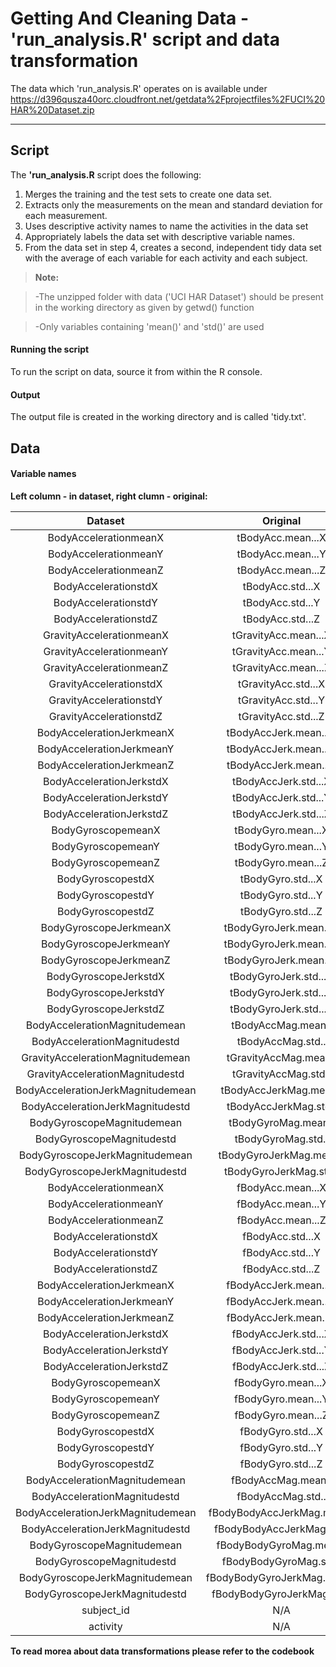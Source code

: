 Getting And Cleaning Data - 'run_analysis.R' script and data transformation
===================

The data which 'run_analysis.R' operates on is available under https://d396qusza40orc.cloudfront.net/getdata%2Fprojectfiles%2FUCI%20HAR%20Dataset.zip 

----------


Script
-------------

The **'run_analysis.R** script does the following:

1. Merges the training and the test sets to create one data set.
2. Extracts only the measurements on the mean and standard deviation for each measurement. 
3. Uses descriptive activity names to name the activities in the data set
4. Appropriately labels the data set with descriptive variable names. 
5. From the data set in step 4, creates a second, independent tidy data set with the average of each variable for each activity and each subject.

> **Note:**

> -The unzipped folder with data ('UCI HAR Dataset') should be present in the working directory as given by getwd() function

> -Only variables containing 'mean()' and 'std()' are used

####  Running the script

To run the script on data, source it from within the R console.

#### Output

The output file is created in the working directory and is called 'tidy.txt'.



Data
--------


#### Variable names


**Left column - in dataset, right clumn - original:**

|              Dataset              |           Original          |
|:---------------------------------:|:---------------------------:|
|       BodyAccelerationmeanX       |      tBodyAcc.mean...X      |
|       BodyAccelerationmeanY       |      tBodyAcc.mean...Y      |
|       BodyAccelerationmeanZ       |      tBodyAcc.mean...Z      |
|        BodyAccelerationstdX       |       tBodyAcc.std...X      |
|        BodyAccelerationstdY       |       tBodyAcc.std...Y      |
|        BodyAccelerationstdZ       |       tBodyAcc.std...Z      |
|      GravityAccelerationmeanX     |     tGravityAcc.mean...X    |
|      GravityAccelerationmeanY     |     tGravityAcc.mean...Y    |
|      GravityAccelerationmeanZ     |     tGravityAcc.mean...Z    |
|      GravityAccelerationstdX      |     tGravityAcc.std...X     |
|      GravityAccelerationstdY      |     tGravityAcc.std...Y     |
|      GravityAccelerationstdZ      |     tGravityAcc.std...Z     |
|     BodyAccelerationJerkmeanX     |    tBodyAccJerk.mean...X    |
|     BodyAccelerationJerkmeanY     |    tBodyAccJerk.mean...Y    |
|     BodyAccelerationJerkmeanZ     |    tBodyAccJerk.mean...Z    |
|      BodyAccelerationJerkstdX     |     tBodyAccJerk.std...X    |
|      BodyAccelerationJerkstdY     |     tBodyAccJerk.std...Y    |
|      BodyAccelerationJerkstdZ     |     tBodyAccJerk.std...Z    |
|         BodyGyroscopemeanX        |      tBodyGyro.mean...X     |
|         BodyGyroscopemeanY        |      tBodyGyro.mean...Y     |
|         BodyGyroscopemeanZ        |      tBodyGyro.mean...Z     |
|         BodyGyroscopestdX         |      tBodyGyro.std...X      |
|         BodyGyroscopestdY         |      tBodyGyro.std...Y      |
|         BodyGyroscopestdZ         |      tBodyGyro.std...Z      |
|       BodyGyroscopeJerkmeanX      |    tBodyGyroJerk.mean...X   |
|       BodyGyroscopeJerkmeanY      |    tBodyGyroJerk.mean...Y   |
|       BodyGyroscopeJerkmeanZ      |    tBodyGyroJerk.mean...Z   |
|       BodyGyroscopeJerkstdX       |    tBodyGyroJerk.std...X    |
|       BodyGyroscopeJerkstdY       |    tBodyGyroJerk.std...Y    |
|       BodyGyroscopeJerkstdZ       |    tBodyGyroJerk.std...Z    |
|   BodyAccelerationMagnitudemean   |      tBodyAccMag.mean..     |
|    BodyAccelerationMagnitudestd   |      tBodyAccMag.std..      |
|  GravityAccelerationMagnitudemean |    tGravityAccMag.mean..    |
|  GravityAccelerationMagnitudestd  |     tGravityAccMag.std..    |
| BodyAccelerationJerkMagnitudemean |    tBodyAccJerkMag.mean..   |
|  BodyAccelerationJerkMagnitudestd |    tBodyAccJerkMag.std..    |
|     BodyGyroscopeMagnitudemean    |     tBodyGyroMag.mean..     |
|     BodyGyroscopeMagnitudestd     |      tBodyGyroMag.std..     |
|   BodyGyroscopeJerkMagnitudemean  |   tBodyGyroJerkMag.mean..   |
|   BodyGyroscopeJerkMagnitudestd   |    tBodyGyroJerkMag.std..   |
|       BodyAccelerationmeanX       |      fBodyAcc.mean...X      |
|       BodyAccelerationmeanY       |      fBodyAcc.mean...Y      |
|       BodyAccelerationmeanZ       |      fBodyAcc.mean...Z      |
|        BodyAccelerationstdX       |       fBodyAcc.std...X      |
|        BodyAccelerationstdY       |       fBodyAcc.std...Y      |
|        BodyAccelerationstdZ       |       fBodyAcc.std...Z      |
|     BodyAccelerationJerkmeanX     |    fBodyAccJerk.mean...X    |
|     BodyAccelerationJerkmeanY     |    fBodyAccJerk.mean...Y    |
|     BodyAccelerationJerkmeanZ     |    fBodyAccJerk.mean...Z    |
|      BodyAccelerationJerkstdX     |     fBodyAccJerk.std...X    |
|      BodyAccelerationJerkstdY     |     fBodyAccJerk.std...Y    |
|      BodyAccelerationJerkstdZ     |     fBodyAccJerk.std...Z    |
|         BodyGyroscopemeanX        |      fBodyGyro.mean...X     |
|         BodyGyroscopemeanY        |      fBodyGyro.mean...Y     |
|         BodyGyroscopemeanZ        |      fBodyGyro.mean...Z     |
|         BodyGyroscopestdX         |      fBodyGyro.std...X      |
|         BodyGyroscopestdY         |      fBodyGyro.std...Y      |
|         BodyGyroscopestdZ         |      fBodyGyro.std...Z      |
|   BodyAccelerationMagnitudemean   |      fBodyAccMag.mean..     |
|    BodyAccelerationMagnitudestd   |      fBodyAccMag.std..      |
| BodyAccelerationJerkMagnitudemean |  fBodyBodyAccJerkMag.mean.. |
|  BodyAccelerationJerkMagnitudestd |  fBodyBodyAccJerkMag.std..  |
|     BodyGyroscopeMagnitudemean    |   fBodyBodyGyroMag.mean..   |
|     BodyGyroscopeMagnitudestd     |    fBodyBodyGyroMag.std..   |
|   BodyGyroscopeJerkMagnitudemean  | fBodyBodyGyroJerkMag.mean.. |
|   BodyGyroscopeJerkMagnitudestd   |  fBodyBodyGyroJerkMag.std.. |
|             subject_id            |           N/A               |
|              activity             |           N/A               |

**To read morea about data transformations please refer to the codebook**
